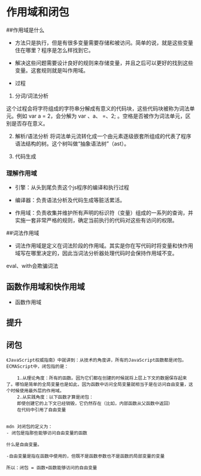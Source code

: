 # 作用域和闭包

 ##作用域是什么

 - 方法只是执行，但是有很多变量需要存储和被访问。简单的说，就是这些变量住在哪里？程序是怎么样找到它。
 - 解决这些问题需要设计良好的规则来存储变量，并且之后可以更好的找到这些变量。这套规则就是叫作用域。


- 过程
 1. 分词/词法分析

 这个过程会将字符组成的字符串分解成有意义的代码块，这些代码块被称为词法单元。例如 var a = 2，会分解为 var 、a、 =、2; 。空格是否被作为词法单元，区别是否存在意义。


 2. 解析/语法分析
 将词法单元流转化成一个由元素逐级嵌套所组成的代表了程序语法结构的树。这个树叫做“抽象语法树”（ast）。

 3. 代码生成

 ### 理解作用域
  - 引擎：从头到尾负责这个js程序的编译和执行过程

	

  - 编译器：负责语法分析及代码生成等脏活累活。


  - 作用域：负责收集并维护所有声明的标识符（变量）组成的一系列的查询，并实施一套非常严格的规则，确定当前执行的代码对这些有访问的权限。







 ##词法作用域

- 词法作用域是定义在词法阶段的作用域。其实是你在写代码时将变量和快作用域写在哪里决定的，因此当词法分析器处理代码时会保持作用域不变。

 eval、with会欺骗词法



 ## 函数作用域和快作用域
 
- 函数作用域




 ## 提升



 ## 闭包

 	《JavaScript权威指南》中就讲到：从技术的角度讲，所有的JavaScript函数都是闭包。
 	ECMAScript中，闭包指的是：

		1.从理论角度：所有的函数。因为它们都在创建的时候就将上层上下文的数据保存起来了。哪怕是简单的全局变量也是如此，因为函数中访问全局变量就相当于是在访问自由变量，这个时候使用最外层的作用域。
		2.从实践角度：以下函数才算是闭包：
		即使创建它的上下文已经销毁，它仍然存在（比如，内部函数从父函数中返回）
		在代码中引用了自由变量


	mdn 对闭包的定义为：
	- 闭包是指那些能够访问自由变量的函数

	什么是自由变量。

	-自由变量是指在函数中使用的，但既不是函数参数也不是函数的局部变量的变量

	所以：闭包 = 函数+函数能够访问的自由变量






